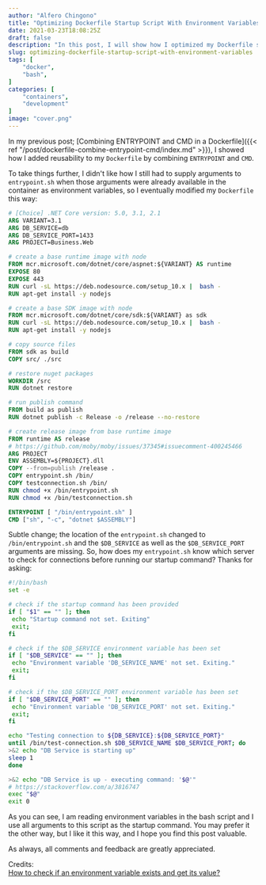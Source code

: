 ```yaml
---
author: "Alfero Chingono"
title: "Optimizing Dockerfile Startup Script With Environment Variables"
date: 2021-03-23T18:08:25Z
draft: false
description: "In this post, I will show how I optimized my Dockerfile startup script to leverage environment variables more elegantly."
slug: optimizing-dockerfile-startup-script-with-environment-variables
tags: [
    "docker",
    "bash",
]
categories: [
    "containers",
    "development"
]
image: "cover.png"
---
```


In my previous post; [Combining ENTRYPOINT and CMD in a Dockerfile]({{< ref "/post/dockerfile-combine-entrypoint-cmd/index.md" >}}), I showed how I added reusability to my `Dockerfile` by combining `ENTRYPOINT` and `CMD`.

To take things further, I didn't like how I still had to supply arguments to `entrypoint.sh` when those arguments were already available in the container as environment variables, so I eventually modified my `Dockerfile` this way:

```Dockerfile
# [Choice] .NET Core version: 5.0, 3.1, 2.1
ARG VARIANT=3.1
ARG DB_SERVICE=db
ARG DB_SERVICE_PORT=1433
ARG PROJECT=Business.Web

# create a base runtime image with node
FROM mcr.microsoft.com/dotnet/core/aspnet:${VARIANT} AS runtime
EXPOSE 80
EXPOSE 443
RUN curl -sL https://deb.nodesource.com/setup_10.x |  bash -
RUN apt-get install -y nodejs

# create a base SDK image with node
FROM mcr.microsoft.com/dotnet/core/sdk:${VARIANT} as sdk
RUN curl -sL https://deb.nodesource.com/setup_10.x |  bash -
RUN apt-get install -y nodejs

# copy source files
FROM sdk as build
COPY src/ ./src

# restore nuget packages
WORKDIR /src
RUN dotnet restore

# run publish command
FROM build as publish
RUN dotnet publish -c Release -o /release --no-restore

# create release image from base runtime image
FROM runtime AS release
# https://github.com/moby/moby/issues/37345#issuecomment-400245466
ARG PROJECT
ENV ASSEMBLY=${PROJECT}.dll
COPY --from=publish /release .
COPY entrypoint.sh /bin/
COPY testconnection.sh /bin/
RUN chmod +x /bin/entrypoint.sh
RUN chmod +x /bin/testconnection.sh

ENTRYPOINT [ "/bin/entrypoint.sh" ]
CMD ["sh", "-c", "dotnet $ASSEMBLY"]
```

Subtle change; the location of the `entrypoint.sh` changed to `/bin/entrypoint.sh` and the `$DB_SERVICE` as well as the `$DB_SERVICE_PORT` arguments are missing.
So, how does my `entrypoint.sh` know which server to check for connections before running our startup command? Thanks for asking:

```bash
#!/bin/bash
set -e

# check if the startup command has been provided
if [ "$1" == "" ]; then
 echo "Startup command not set. Exiting"
 exit;
fi

# check if the $DB_SERVICE environment variable has been set
if [ "$DB_SERVICE" == "" ]; then
 echo "Environment variable 'DB_SERVICE_NAME' not set. Exiting."
 exit;
fi

# check if the $DB_SERVICE_PORT environment variable has been set
if [ "$DB_SERVICE_PORT" == "" ]; then
 echo "Environment variable 'DB_SERVICE_PORT' not set. Exiting."
 exit;
fi

echo "Testing connection to ${DB_SERVICE}:${DB_SERVICE_PORT}"
until /bin/test-connection.sh $DB_SERVICE_NAME $DB_SERVICE_PORT; do
>&2 echo "DB Service is starting up"
sleep 1
done

>&2 echo "DB Service is up - executing command: '$@'"
# https://stackoverflow.com/a/3816747
exec "$@"
exit 0
```

As you can see, I am reading environment variables in the bash script and I use all arguments to this script as the startup command. You may prefer it the other way, but I like it this way, and I hope you find this post valuable.

As always, all comments and feedback are greatly appreciated.

Credits:  
[How to check if an environment variable exists and get its value?](https://stackoverflow.com/questions/39296472/how-to-check-if-an-environment-variable-exists-and-get-its-value)
